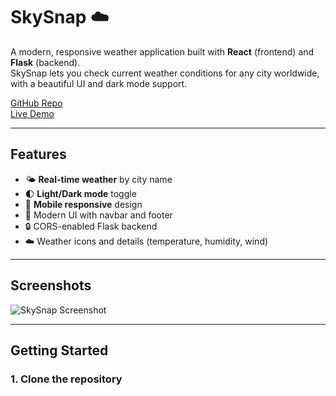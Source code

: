 # SkySnap ☁️

A modern, responsive weather application built with **React** (frontend) and **Flask** (backend).  
SkySnap lets you check current weather conditions for any city worldwide, with a beautiful UI and dark mode support.

[GitHub Repo](https://github.com/Sarbojit357/Skysnap.git)  
[Live Demo](#) <!-- Replace # with your deployed URL when ready -->

---

## Features

- 🌤️ **Real-time weather** by city name
- 🌓 **Light/Dark mode** toggle
- 📱 **Mobile responsive** design
- 🎨 Modern UI with navbar and footer
- 🔒 CORS-enabled Flask backend
- ☁️ Weather icons and details (temperature, humidity, wind)

---

## Screenshots

![SkySnap Screenshot](screenshot.png) <!-- Add your screenshot file if available -->

---

## Getting Started

### 1. Clone the repository

